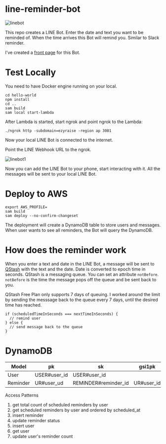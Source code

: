 # line-reminder-bot

![linebot](https://github.com/konami99/line-reminder-bot/assets/166879/7dce942a-2dab-46a7-84fe-9fe64d001939)

This repo creates a LINE Bot. Enter the date and text you want to be reminded of. When the time arrives this Bot will remind you. Similar to Slack reminder.

I've created a [front page](https://memorytoast.tamsui.xyz/) for this Bot.

# Test Locally

You need to have Docker engine running on your local.
```
cd hello-world
npm install
cd ..
sam build
sam local start-lambda 
```
After Lambda is started, start ngrok and point ngrok to the Lambda:
```
./ngrok http -subdomain=ezyraise -region ap 3001
```
Now your local LINE Bot is connected to the internet.

Point the LINE Webhook URL to the ngrok.

![linebot1](https://github.com/konami99/line-reminder-bot/assets/166879/0be6cb65-d648-4c87-a1e1-2f5340218ebb)

Now you can add the LINE Bot to your phone, start interacting with it. All the messages will be sent to your local LINE Bot.

# Deploy to AWS

```
export AWS_PROFILE=
sam build
sam deploy --no-confirm-changeset
```

The deployment will create a DynamoDB table to store users and messages. When user wants to see all reminders, the Bot will query the DynamoDB.

# How does the reminder work

When you enter a text and date in the LINE Bot, a message will be sent to [QStash](https://upstash.com/) with the text and the date. Date is converted to epoch time in seconds. QStash is a messaging queue. You can set an attribute `notBefore`. `notBefore` is the time the message pops off the queue and be sent back to you.

QStash Free Plan only supports 7 days of queuing. I worked around the limit by sending the messsage back to the queue every 7 days, until the desired time has reached.
```
if (scheduledTimeInSeconds === nextTimeInSeconds) {
  // remind user
} else {
  // send message back to the queue
}
```

# DynamoDB
| Model  | pk | sk | gsi1pk | gsi1sk | | | | 
| ------------- | ------------- | ------------- | ------------- | ------------- | ------------- | ------------- | ------------- |
| User  | USER#user_id  | USER#user_id  | | | | scheduled_reminders_count | created_at |
| Reminder  | UR#user_ud  | REMINDER#reminder_id  | UR#user_id  | status  | message | scheduled_at | created_at |

Access Patterns

1. get total count of scheduled reminders by user
2. get scheduled reminders by user and ordered by scheduled_at
3. insert reminder
4. update reminder status
5. insert user
6. get user
7. update user's reminder count
